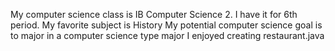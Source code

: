 My computer science class is IB Computer Science 2. I have it for 6th period.
My favorite subject is History
My potential computer science goal is to major in a computer science type major
I enjoyed creating restaurant.java


